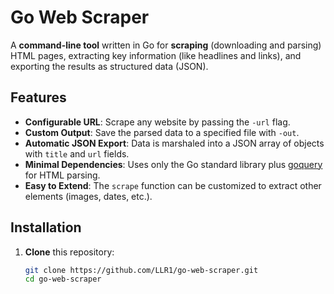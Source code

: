 # Go Web Scraper

A **command-line tool** written in Go for **scraping** (downloading and parsing) HTML pages, extracting key information (like headlines and links), and exporting the results as structured data (JSON).

## Features

- **Configurable URL**: Scrape any website by passing the `-url` flag.
- **Custom Output**: Save the parsed data to a specified file with `-out`.
- **Automatic JSON Export**: Data is marshaled into a JSON array of objects with `title` and `url` fields.
- **Minimal Dependencies**: Uses only the Go standard library plus [goquery](https://github.com/PuerkitoBio/goquery) for HTML parsing.
- **Easy to Extend**: The `scrape` function can be customized to extract other elements (images, dates, etc.).

## Installation

1. **Clone** this repository:
   ```bash
   git clone https://github.com/LLR1/go-web-scraper.git
   cd go-web-scraper
